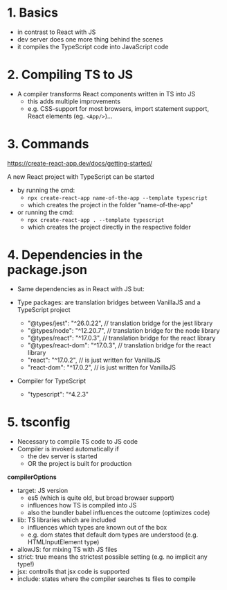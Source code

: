 # 1. Basics

- in contrast to React with JS
- dev server does one more thing behind the scenes
- it compiles the TypeScript code into JavaScript code

# 2. Compiling TS to JS

- A compiler transforms React components written in TS into JS
  - this adds multiple improvements
  - e.g. CSS-support for most browsers, import statement support, React elements (eg. `<App/>`)...

# 3. Commands

https://create-react-app.dev/docs/getting-started/

A new React project with TypeScript can be started

- by running the cmd:
  - `npx create-react-app name-of-the-app --template typescript`
  - which creates the project in the folder "name-of-the-app"
- or running the cmd:
  - `npx create-react-app . --template typescript`
  - which creates the project directly in the respective folder

# 4. Dependencies in the package.json

- Same dependencies as in React with JS but:
- Type packages: are translation bridges between VanillaJS and a TypeScript project

  - "@types/jest": "^26.0.22", // translation bridge for the jest library
  - "@types/node": "^12.20.7", // translation bridge for the node library
  - "@types/react": "^17.0.3", // translation bridge for the react library
  - "@types/react-dom": "^17.0.3", // translation bridge for the react library
  - "react": "^17.0.2", // is just written for VanillaJS
  - "react-dom": "^17.0.2", // is just written for VanillaJS

- Compiler for TypeScript
  - "typescript": "^4.2.3"

# 5. tsconfig

- Necessary to compile TS code to JS code
- Compiler is invoked automatically if
  - the dev server is started
  - OR the project is built for production

**compilerOptions**

- target: JS version
  - es5 (which is quite old, but broad browser support)
  - influences how TS is compiled into JS
  - also the bundler babel influences the outcome (optimizes code)
- lib: TS libraries which are included
  - influences which types are known out of the box
  - e.g. dom states that default dom types are understood (e.g. HTMLInputElement type)
- allowJS: for mixing TS with JS files
- strict: true means the strictest possible setting (e.g. no implicit any type!)
- jsx: controlls that jsx code is supported
- include: states where the compiler searches ts files to compile
